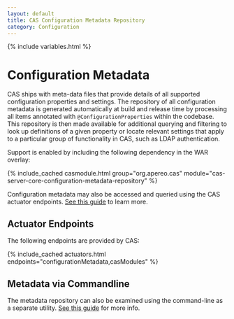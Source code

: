 ```yaml
---
layout: default
title: CAS Configuration Metadata Repository
category: Configuration
---
```


{% include variables.html %}

# Configuration Metadata

CAS ships with meta-data files that provide details of all supported configuration properties and settings. The repository of all configuration metadata
is generated automatically at build and release time by processing all items annotated with `@ConfigurationProperties` within the codebase. This repository
is then made available for additional querying and filtering to look up definitions of a given property or locate relevant settings 
that apply to a particular group of functionality in CAS, such as LDAP authentication.

Support is enabled by including the following dependency in the WAR overlay:

{% include_cached casmodule.html group="org.apereo.cas" module="cas-server-core-configuration-metadata-repository" %}

Configuration metadata may also be accessed and queried using the
CAS actuator endpoints. [See this guide](../monitoring/Monitoring-Statistics.html) to learn more.

## Actuator Endpoints
      
The following endpoints are provided by CAS:

{% include_cached actuators.html endpoints="configurationMetadata,casModules" %}

## Metadata via Commandline

The metadata repository can also be examined using the command-line as a separate utility. 
[See this guide](../installation/Configuring-Commandline-Shell.html) for more info.
